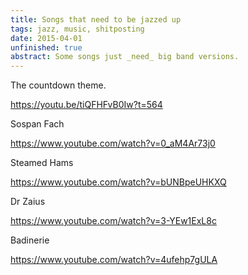 ```yaml
---
title: Songs that need to be jazzed up
tags: jazz, music, shitposting
date: 2015-04-01
unfinished: true
abstract: Some songs just _need_ big band versions.
---
```


The countdown theme. 

https://youtu.be/tiQFHFvB0Iw?t=564

Sospan Fach

https://www.youtube.com/watch?v=0_aM4Ar73j0

Steamed Hams

https://www.youtube.com/watch?v=bUNBpeUHKXQ

Dr Zaius

https://www.youtube.com/watch?v=3-YEw1ExL8c

Badinerie

https://www.youtube.com/watch?v=4ufehp7gULA
